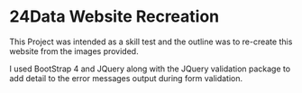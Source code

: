 # 24Data Website Recreation

This Project was intended as a skill test and the outline was to re-create this website from the images provided.

I used BootStrap 4 and JQuery along with the JQuery validation package to add detail to the error messages output during form validation.
